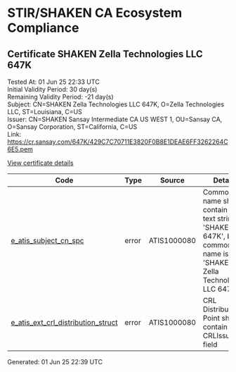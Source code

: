 # STIR/SHAKEN CA Ecosystem Compliance

## Certificate SHAKEN Zella Technologies LLC 647K

Tested At: 01 Jun 25 22:33 UTC\
Initial Validity Period: 30 day(s)\
Remaining Validity Period: -21 day(s)\
Subject: CN=SHAKEN Zella Technologies LLC 647K, O=Zella Technologies LLC, ST=Louisiana, C=US\
Issuer: CN=SHAKEN Sansay Intermediate CA US WEST 1, OU=Sansay CA, O=Sansay Corporation, ST=California, C=US\
Link: https://cr.sansay.com/647K/429C7C70711E3820F0B8E1DEAE6FF3262264C6E5.pem

[View certificate details](https://x509.io/?cert=MIIC0zCCAnmgAwIBAgIUQpx8cHEeOCDwuOHerm%2FzJiJkxuUwCgYIKoZIzj0EAwIwgYUxCzAJBgNVBAYTAlVTMRMwEQYDVQQIDApDYWxpZm9ybmlhMRswGQYDVQQKDBJTYW5zYXkgQ29ycG9yYXRpb24xEjAQBgNVBAsMCVNhbnNheSBDQTEwMC4GA1UEAwwnU0hBS0VOIFNhbnNheSBJbnRlcm1lZGlhdGUgQ0EgVVMgV0VTVCAxMB4XDTI1MDQxMTEwMDYyNFoXDTI1MDUxMTEwMDYyNFowbzELMAkGA1UEBhMCVVMxEjAQBgNVBAgMCUxvdWlzaWFuYTEfMB0GA1UECgwWWmVsbGEgVGVjaG5vbG9naWVzIExMQzErMCkGA1UEAwwiU0hBS0VOIFplbGxhIFRlY2hub2xvZ2llcyBMTEMgNjQ3SzBZMBMGByqGSM49AgEGCCqGSM49AwEHA0IABNKv%2BnoR6SrlTcbizTTzLJgsSSCTA30P4I1adJuKhfIcfUDz5XyOWDdyzsZeH%2Bd3DjzUYdOHCRXEMLsN2pCguW%2BjgdswgdgwFgYIKwYBBQUHARoECjAIoAYWBDY0N0swFwYDVR0gBBAwDjAMBgpghkgBhv8JAQEEMB0GA1UdDgQWBBQt%2FbLXRVkyBW7NNhUfsX%2F%2FlxiGBjAfBgNVHSMEGDAWgBSs05P1Q0PMCr5FWBcTfZJ83MMBRjBHBgNVHR8EQDA%2BMDygOqA4hjZodHRwczovL2F1dGhlbnRpY2F0ZS1hcGkuaWNvbmVjdGl2LmNvbS9kb3dubG9hZC92MS9jcmwwDAYDVR0TAQH%2FBAIwADAOBgNVHQ8BAf8EBAMCB4AwCgYIKoZIzj0EAwIDSAAwRQIgb8dk%2B5iR0yF0AEQbhzqHxwvWCsEHHioODQexOa3RayQCIQDXN38yGhBFhJilyEf0JFbhGlVTYK5O5GOVqV%2FzZHXI1g%3D%3D)

| Code | Type | Source | Details |
|------|------|--------|---------|
| [e_atis_subject_cn_spc](../../ISSUES/e_atis_subject_cn_spc/README.md) | error | ATIS1000080 | Common name shall contain the text string 'SHAKEN 647K', but common name is 'SHAKEN Zella Technologies LLC 647K' |
| [e_atis_ext_crl_distribution_struct](../../ISSUES/e_atis_ext_crl_distribution_struct/README.md) | error | ATIS1000080 | CRL Distribution Point shall contain a CRLIssuer field |


Generated: 01 Jun 25 22:39 UTC
